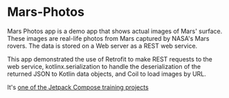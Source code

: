 Mars-Photos
======================

Mars Photos app is a demo app that shows actual images of Mars' surface. These images are real-life photos from Mars captured by NASA's Mars rovers. The data is stored on a Web server as a REST web service.

This app demonstrated the use of Retrofit to make REST requests to the web service, kotlinx.serialization to handle the deserialization of the returned JSON to Kotlin data objects, and Coil to load images by URL.

It's [one of the Jetpack Compose training projects](https://github.com/google-developer-training/basic-android-kotlin-compose-training-mars-photos/tree/starter)
